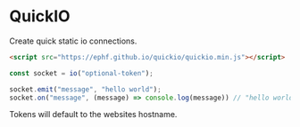 # QuickIO

Create quick static io connections.

```html
<script src="https://ephf.github.io/quickio/quickio.min.js"></script>
```

```js
const socket = io("optional-token");

socket.emit("message", "hello world");
socket.on("message", (message) => console.log(message)) // "hello world"
```

Tokens will default to the websites hostname.